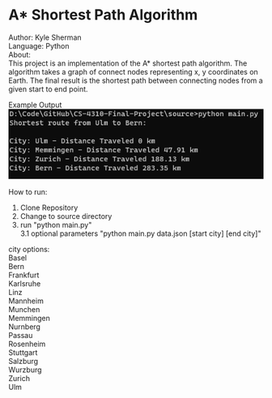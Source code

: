 # A* Shortest Path Algorithm  

Author: Kyle Sherman  
Language: Python  
About:  
This project is an implementation of the A* shortest path algorithm.
The algorithm takes a graph of connect nodes representing x, y coordinates on Earth.
The final result is the shortest path between connecting nodes from a given start to end point.

Example Output
![Sample Execution](icon.PNG)

How to run:
1. Clone Repository  
2. Change to source directory  
3. run "python main.py"  
3.1 optional parameters "python main.py data.json [start city] [end city]"  

city options:  
Basel  
Bern  
Frankfurt  
Karlsruhe  
Linz  
Mannheim  
Munchen  
Memmingen  
Nurnberg  
Passau  
Rosenheim  
Stuttgart  
Salzburg  
Wurzburg  
Zurich  
Ulm  
